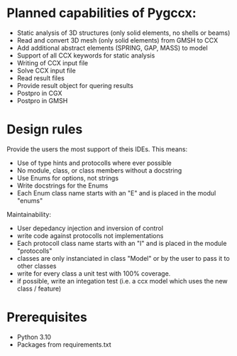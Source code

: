 # Planned capabilities of Pygccx:
- Static analysis of 3D structures (only solid elements, no shells or beams)
- Read and convert 3D mesh (only solid elements) from GMSH to CCX
- Add additional abstract elements (SPRING, GAP, MASS) to model
- Support of all CCX keywords for static analysis
- Writing of CCX input file
- Solve CCX input file
- Read result files
- Provide result object for quering results
- Postpro in CGX
- Postpro in GMSH

# Design rules
Provide the users the most support of theis IDEs. This means:
- Use of type hints and protocolls where ever possible
- No module, class, or class members without a docstring
- Use Enums for options, not strings
- Write docstrings for the Enums
- Each Enum class name starts with an "E" and is placed in the modul "enums"

Maintainability:
- User depedancy injection and inversion of control
- write code against protocolls not implementations
- Each protocoll class name starts with an "I" and is placed in the module "protocolls"
- classes are only instanciated in class "Model" or by the user to pass it to other classes
- write for every class a unit test with 100% coverage.
- if possible, write an integation test (i.e. a ccx model which uses the new class / feature)


# Prerequisites
- Python 3.10
- Packages from requirements.txt

